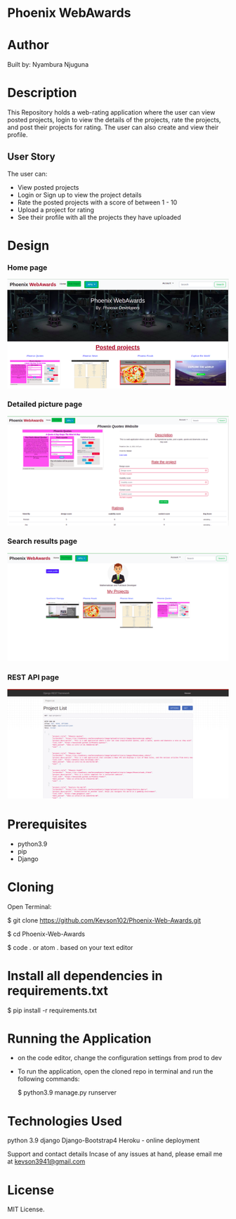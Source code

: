 # Phoenix WebAwards


# Author
Built by: Nyambura Njuguna

# Description
This Repository holds a web-rating application where the user can view posted projects, login to view the details of the projects, rate the projects, and post their projects for rating. The user can also create and view their profile.


## User Story
The user can:
* View posted projects
* Login or Sign up to view the project details
* Rate the posted projects with a score of between 1 - 10
* Upload a project for rating
* See their profile with all the projects they have uploaded


# Design
### Home page
<img src="static/design/homepage.png" raw = true alt = "Website design">

### Detailed picture page
<img src="static/design/ProjectDetails.png" raw = true alt = "Website design">


### Search results page
<img src="static/design/searchResults.png" raw = true alt = "Website design">

### REST API page
<img src="static/design/REST_API.png" raw = true alt = "Website design">

# Prerequisites
* python3.9
* pip
* Django

# Cloning
Open Terminal:

  $ git clone https://github.com/Kevson102/Phoenix-Web-Awards.git

  $ cd Phoenix-Web-Awards
  
  $ code . or atom . based on your text editor 
  
# Install all dependencies in requirements.txt

  $ pip install -r requirements.txt
  
# Running the Application
- on the code editor, change the configuration settings from prod to dev
* To run the application, open the cloned repo in terminal and run the following commands:

  $ python3.9 manage.py runserver


# Technologies Used
python 3.9
django
Django-Bootstrap4
Heroku - online deployment

Support and contact details
Incase of any issues at hand, please email me at kevson3941@gmail.com

# License
MIT License.
